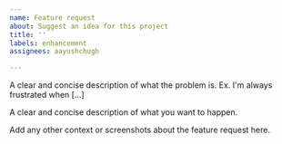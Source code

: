 ```yaml
---
name: Feature request
about: Suggest an idea for this project
title: ''
labels: enhancement
assignees: aayushchugh

---
```


<!--- Is your feature request related to a problem? Please describe. --->
A clear and concise description of what the problem is. Ex. I'm always frustrated when [...]

<!--- Describe the solution you'd like --->
A clear and concise description of what you want to happen.

<!--- Additional context --->
Add any other context or screenshots about the feature request here.
